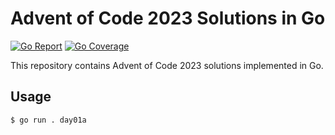 
# Advent of Code 2023 Solutions in Go

[![Go Report](https://goreportcard.com/badge/github.com/kprav33n/aoc23)](https://goreportcard.com/report/github.com/kprav33n/aoc23)
[![Go Coverage](https://github.com/kprav33n/aoc23/wiki/coverage.svg)](https://raw.githack.com/wiki/kprav33n/aoc23/coverage.html)

This repository contains Advent of Code 2023 solutions implemented in Go.

## Usage

``` bash
$ go run . day01a
```
